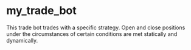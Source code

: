 # my_trade_bot
This trade bot trades with a specific strategy. Open and close positions under the circumstances of certain conditions are met statically and dynamically.
